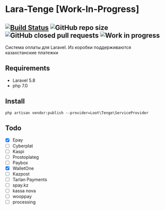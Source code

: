 # Lara-Tenge [Work-In-Progress]
 [![Build Status](https://travis-ci.org/Lootjs/lara-tenge.svg?branch=dev)](https://travis-ci.org/Lootjs/lara-tenge) ![GitHub repo size](https://img.shields.io/github/repo-size/lootjs/lara-tenge) ![GitHub closed pull requests](https://img.shields.io/github/issues-pr-closed/lootjs/lara-tenge) ![Work in progress](https://img.shields.io/badge/wip-work%20in%20progress-brightgreen) 
 ---
Система оплаты для Laravel. Из коробки поддерживаются казахстанские платежки
## Requirements
- Laravel 5.8
- php 7.0
## Install
``php artisan vendor:publish --provider=Loot\Tenge\ServiceProvider``
## Todo
- [x] Epay
- [ ] Cyberplat
- [ ] Kaspi
- [ ] Prostoplateg
- [ ] Paybox
- [x] WalletOne
- [ ] Kazpost
- [ ] Tarlan Payments
- [ ] spay.kz
- [ ] kassa nova
- [ ] wooppay
- [ ] processing
